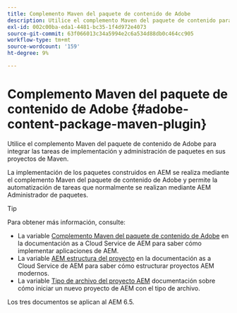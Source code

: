 ```yaml
---
title: Complemento Maven del paquete de contenido de Adobe
description: Utilice el complemento Maven del paquete de contenido para implementar aplicaciones AEM
exl-id: 002c00ba-eda1-4481-bc35-1f4d972e4073
source-git-commit: 63f066013c34a5994e2c6a534d88db0c464cc905
workflow-type: tm+mt
source-wordcount: '159'
ht-degree: 9%

---
```


# Complemento Maven del paquete de contenido de Adobe {#adobe-content-package-maven-plugin}

Utilice el complemento Maven del paquete de contenido de Adobe para integrar las tareas de implementación y administración de paquetes en sus proyectos de Maven.

La implementación de los paquetes construidos en AEM se realiza mediante el complemento Maven del paquete de contenido de Adobe y permite la automatización de tareas que normalmente se realizan mediante AEM Administrador de paquetes.

>[!TIP]
>
>Para obtener más información, consulte:
>
>* La variable [Complemento Maven del paquete de contenido de Adobe](https://experienceleague.adobe.com/docs/experience-manager-cloud-service/implementing/developer-tools/maven-plugin.html?lang=en#developer-tools) en la documentación as a Cloud Service de AEM para saber cómo implementar aplicaciones de AEM.
>* La variable [AEM estructura del proyecto](https://experienceleague.adobe.com/docs/experience-manager-cloud-service/implementing/developing/aem-project-content-package-structure.html?lang=es) en la documentación as a Cloud Service de AEM para saber cómo estructurar proyectos AEM modernos.
>* La variable [Tipo de archivo del proyecto AEM](https://experienceleague.adobe.com/docs/experience-manager-core-components/using/developing/archetype/overview.html?lang=es) documentación sobre cómo iniciar un nuevo proyecto de AEM con el tipo de archivo.
>
>Los tres documentos se aplican al AEM 6.5.
